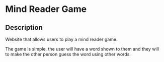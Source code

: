 # Mind Reader Game

## Description
Website that allows users to play a mind reader game.

The game is simple, the user will have a word shown to them and they will to make 
the other person guess the word using other words.
